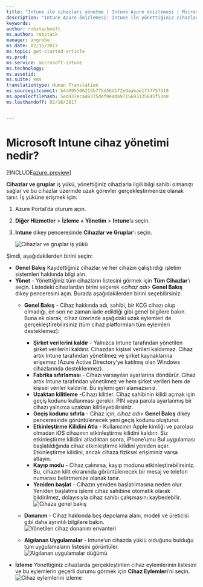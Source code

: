 ```yaml
---
title: "Intune ile cihazları yönetme | Intune Azure önizlemesi | Microsoft Docs"
description: "Intune Azure önizlemesi: Intune ile yönettiğiniz cihazları görüntülemeyi ve bu cihazlar üzerinde çeşitli işlemler yapmayı öğrenin."
keywords: 
author: robstackmsft
ms.author: robstack
manager: angrobe
ms.date: 02/15/2017
ms.topic: get-started-article
ms.prod: 
ms.service: microsoft-intune
ms.technology: 
ms.assetid: 
ms.suite: ems
translationtype: Human Translation
ms.sourcegitcommit: b4d095506215b775d56d172e9aabae1737757310
ms.openlocfilehash: 5ed437eca48375def0e4da9715693325845f53a9
ms.lasthandoff: 02/16/2017


---
```


# <a name="what-is-microsoft-intune-device-management"></a>Microsoft Intune cihaz yönetimi nedir? 


[!INCLUDE[azure_preview](../includes/azure_preview.md)]

**Cihazlar ve gruplar** iş yükü, yönettiğiniz cihazlarla ilgili bilgi sahibi olmanızı sağlar ve bu cihazlar üzerinde uzak görevler gerçekleştirmenize olanak tanır. İş yüküne erişmek için:

1. Azure Portal’da oturum açın.
2. **Diğer Hizmetler** > **İzleme + Yönetim** > **Intune**’u seçin.
3. **Intune** dikey penceresinde **Cihazlar ve Gruplar**’ı seçin.

    ![Cihazlar ve gruplar iş yükü](./media/devices-and-groups-workload.png)

Şimdi, aşağıdakilerden birini seçin:

- **Genel Bakış** Kaydettiğiniz cihazlar ve her cihazın çalıştırdığı işletim sistemleri hakkında bilgi alın.
- **Yönet** - Yönettiğiniz tüm cihazların listesini görmek için **Tüm Cihazlar**’ı seçin.
    Listedeki cihazlardan birini seçerek <*cihaz adı*> **Genel Bakış** dikey penceresini açın. Burada aşağıdakilerden birini seçebilirsiniz:
    - **Genel Bakış**  - Cihaz hakkında adı, sahibi, bir KCG cihazı olup olmadığı, en son ne zaman iade edildiği gibi genel bilgilere bakın. Buna ek olarak, cihaz üzerinde aşağıdaki uzak eylemleri de gerçekleştirebilirsiniz (tüm cihaz platformları tüm eylemleri desteklemez):
        - **Şirket verilerini kaldır** - Yalnızca Intune tarafından yönetilen şirket verilerini kaldırır. Cihazdan kişisel verileri kaldırmaz. Cihaz artık Intune tarafından yönetilmez ve şirket kaynaklarına erişemez (Azure Active Directory’ye katılmış olan Windows cihazlarında desteklenmez).
        - **Fabrika sıfırlaması** - Cihazı varsayılan ayarlarına döndürür. Cihaz artık Intune tarafından yönetilmez ve hem şirket verileri hem de kişisel veriler kaldırılır. Bu eylemi geri alamazsınız.
        - **Uzaktan kilitleme** -Cihazı kilitler. Cihaz sahibinin kilidi açmak için geçiş kodunu kullanması gerekir. PIN veya parola ayarlanmış bir cihazı yalnızca uzaktan kilitleyebilirsiniz.
        - **Geçiş kodunu sıfırla** - Cihaz için, *cihaz adı*> **Genel Bakış** dikey penceresinde görüntülenecek yeni geçiş kodunu oluşturur.
        - **Etkinleştirme Kilidini Atla** - Kullanıcının Apple kimliği ve parolası olmadan iOS cihazının etkinleştirme kilidini kaldırır. Siz etkinleştirme kilidini atladıktan sonra, iPhone’umu Bul uygulaması başlatıldığında cihaz etkinleştirme kilidini yeniden açar. Etkinleştirme kilidini, ancak cihaza fiziksel erişiminiz varsa atlayın.
        - **Kayıp modu** - Cihaz çalınırsa, kayıp modunu etkinleştirebilirsiniz. Bu, cihazın kilit ekranında görüntülenecek bir mesaj ve telefon numarası belirtmenize olanak tanır.
        - **Yeniden başlat** - Cihazın yeniden başlatılmasına neden olur. Yeniden başlatma işlemi cihaz sahibine otomatik olarak bildirilmez, dolayısıyla cihaz sahibi çalışmasını kaybedebilir.
        ![Cihaza genel bakış](http://i.imgur.com/4Rx4VXm.png)
        
    - **Donanım** - Cihaz hakkında boş depolama alanı, modeli ve üreticisi gibi daha ayrıntılı bilgilere bakın.
    ![Yönetilen cihaz donanım envanteri](./media/hardware-inventory.png)
    - **Algılanan Uygulamalar** - Intune’un cihazda yüklü olduğunu bulduğu tüm uygulamaların listesini görüntüler.
    ![Algılanan uygulamalar düğümü](./media/detected-applications.png)
- **İzleme** Yönettiğiniz cihazlarda gerçekleştirilen cihaz eylemlerinin listesini ve bu eylemlerin geçerli durumu görmek için **Cihaz Eylemleri**’ni seçin.
![Cihaz eylemlerini izleme](./media/monitor-device-actions.png)


